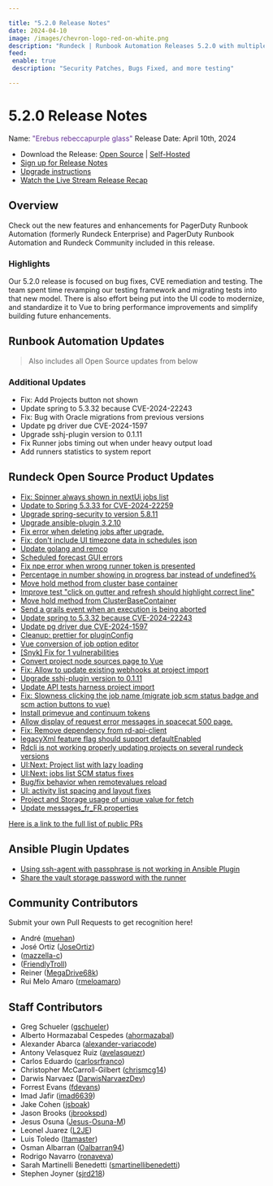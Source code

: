 ```yaml
---

title: "5.2.0 Release Notes"
date: 2024-04-10
image: /images/chevron-logo-red-on-white.png
description: "Rundeck | Runbook Automation Releases 5.2.0 with multiple security patches and bug fixes"
feed:
 enable: true
 description: "Security Patches, Bugs Fixed, and more testing"

---
```


# 5.2.0 Release Notes

Name: <span style="color: rebeccapurple"><span class="glyphicon glyphicon-glass"></span> "Erebus rebeccapurple glass"</span>
Release Date: April 10th, 2024

- Download the Release: [Open Source](https://www.rundeck.com/community-downloads/5.2.0) | [Self-Hosted](https://www.rundeck.com/enterprise-downloads/5.2.0)
- [Sign up for Release Notes](https://www.rundeck.com/release-notes-signup)
- [Upgrade instructions](/upgrading/index.md)
- [Watch the Live Stream Release Recap](https://www.youtube.com/live/uWhAQuWckQ0?si=_YLNK-oohOcYKVi8)

<VidStack src="youtube/uWhAQuWckQ0"/>


## Overview

Check out the new features and enhancements for PagerDuty Runbook Automation (formerly Rundeck Enterprise) and PagerDuty Runbook Automation and Rundeck Community included in this release.

### Highlights

Our 5.2.0 release is focused on bug fixes, CVE remediation and testing.  The team spent time revamping our testing framework and migrating tests into that new model.  There is also effort being put into the UI code to modernize, and standardize it to Vue to bring performance improvements and simplify building future enhancements.

## Runbook Automation Updates

> Also includes all Open Source updates from below

### Additional Updates

* Fix: Add Projects button not shown
* Update spring to 5.3.32 because CVE-2024-22243
* Fix: Bug with Oracle migrations from previous versions
* Update pg driver due CVE-2024-1597
* Upgrade sshj-plugin version to 0.1.11
* Fix Runner jobs timing out when under heavy output load
* Add runners statistics to system report

## Rundeck Open Source Product Updates

* [Fix: Spinner always shown in nextUi jobs list](https://github.com/rundeck/rundeck/pull/9045)
* [Update to Spring 5.3.33 for CVE-2024-22259](https://github.com/rundeck/rundeck/pull/9042)
* [Upgrade spring-security to version 5.8.11](https://github.com/rundeck/rundeck/pull/9035)
* [Upgrade ansible-plugin 3.2.10](https://github.com/rundeck/rundeck/pull/9026)
* [Fix error when deleting jobs after upgrade.](https://github.com/rundeck/rundeck/pull/9012)
* [Fix: don&#39;t include UI timezone data in schedules json](https://github.com/rundeck/rundeck/pull/9008)
* [Update golang and remco](https://github.com/rundeck/rundeck/pull/9006)
* [Scheduled forecast GUI errors](https://github.com/rundeck/rundeck/pull/8998)
* [Fix npe error when wrong runner token is presented](https://github.com/rundeck/rundeck/pull/8994)
* [Percentage in number showing in progress bar instead of undefined%](https://github.com/rundeck/rundeck/pull/8974)
* [Move hold method from cluster base container](https://github.com/rundeck/rundeck/pull/8973)
* [Improve test &quot;click on gutter and refresh should highlight correct line&quot;](https://github.com/rundeck/rundeck/pull/8970)
* [Move hold method from ClusterBaseContainer ](https://github.com/rundeck/rundeck/pull/8966)
* [Send a grails event when an execution is being aborted](https://github.com/rundeck/rundeck/pull/8958)
* [Update spring to 5.3.32 because CVE-2024-22243](https://github.com/rundeck/rundeck/pull/8957)
* [Update pg driver due CVE-2024-1597](https://github.com/rundeck/rundeck/pull/8933)
* [Cleanup: prettier for pluginConfig](https://github.com/rundeck/rundeck/pull/8923)
* [Vue conversion of job option editor ](https://github.com/rundeck/rundeck/pull/8922)
* [[Snyk] Fix for 1 vulnerabilities](https://github.com/rundeck/rundeck/pull/8906)
* [Convert project node sources page to Vue](https://github.com/rundeck/rundeck/pull/8898)
* [Fix: Allow to update existing webhooks at project import](https://github.com/rundeck/rundeck/pull/8892)
* [Upgrade sshj-plugin version to 0.1.11](https://github.com/rundeck/rundeck/pull/8889)
* [Update API tests harness project import](https://github.com/rundeck/rundeck/pull/8888)
* [Fix: Slowness clicking the job name (migrate job scm status badge and scm action buttons to vue)](https://github.com/rundeck/rundeck/pull/8877)
* [Install primevue and continuum tokens](https://github.com/rundeck/rundeck/pull/8871)
* [Allow display of request error messages in spacecat 500 page.](https://github.com/rundeck/rundeck/pull/8861)
* [Fix: Remove dependency from rd-api-client](https://github.com/rundeck/rundeck/pull/8852)
* [legacyXml feature flag should support defaultEnabled](https://github.com/rundeck/rundeck/pull/8845)
* [Rdcli is not working properly updating projects on several rundeck versions](https://github.com/rundeck/rundeck/pull/8826)
* [UI:Next: Project list with lazy loading](https://github.com/rundeck/rundeck/pull/8815)
* [UI:Next: jobs list SCM status fixes](https://github.com/rundeck/rundeck/pull/8814)
* [Bug/fix behavior when remotevalues reload](https://github.com/rundeck/rundeck/pull/8793)
* [UI: activity list spacing and layout fixes](https://github.com/rundeck/rundeck/pull/8792)
* [Project and Storage usage of unique value for fetch](https://github.com/rundeck/rundeck/pull/8765)
* [Update messages_fr_FR.properties](https://github.com/rundeck/rundeck/pull/8702)

[Here is a link to the full list of public PRs](https://github.com/rundeck/rundeck/pulls?q=is%3Apr+milestone%3A5.2.0+is%3Aclosed)

## Ansible Plugin Updates
* [Using ssh-agent with passphrase is not working in Ansible Plugin](https://github.com/rundeck-plugins/ansible-plugin/pull/350)
* [Share the vault storage password with the runner](https://github.com/rundeck-plugins/ansible-plugin/pull/349)


## Community Contributors

Submit your own Pull Requests to get recognition here!

* André ([muehan](https://github.com/muehan))
* José Ortiz ([JoseOrtiz](https://github.com/JoseOrtiz))
*  ([mazzella-c](https://github.com/mazzella-c))
*  ([FriendlyTroll](https://github.com/FriendlyTroll))
* Reiner ([MegaDrive68k](https://github.com/MegaDrive68k))
* Rui Melo Amaro ([rmeloamaro](https://github.com/rmeloamaro))

## Staff Contributors

* Greg Schueler ([gschueler](https://github.com/gschueler))
* Alberto Hormazabal Cespedes ([ahormazabal](https://github.com/ahormazabal))
* Alexander Abarca ([alexander-variacode](https://github.com/alexander-variacode))
* Antony Velasquez Ruiz ([avelasquezr](https://github.com/avelasquezr))
* Carlos Eduardo ([carlosrfranco](https://github.com/carlosrfranco))
* Christopher McCarroll-Gilbert ([chrismcg14](https://github.com/chrismcg14))
* Darwis Narvaez ([DarwisNarvaezDev](https://github.com/DarwisNarvaezDev))
* Forrest Evans ([fdevans](https://github.com/fdevans))
* Imad Jafir ([imad6639](https://github.com/imad6639))
* Jake Cohen ([jsboak](https://github.com/jsboak))
* Jason Brooks ([jbrookspd](https://github.com/jbrookspd))
* Jesus Osuna ([Jesus-Osuna-M](https://github.com/Jesus-Osuna-M))
* Leonel Juarez ([L2JE](https://github.com/L2JE))
* Luis Toledo ([ltamaster](https://github.com/ltamaster))
* Osman Albarran ([Oalbarran94](https://github.com/Oalbarran94))
* Rodrigo Navarro ([ronaveva](https://github.com/ronaveva))
* Sarah Martinelli Benedetti ([smartinellibenedetti](https://github.com/smartinellibenedetti))
* Stephen Joyner ([sjrd218](https://github.com/sjrd218))
